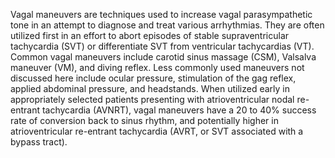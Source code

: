 Vagal maneuvers are techniques used to increase vagal parasympathetic tone in an attempt to diagnose and treat various arrhythmias. They are often utilized first in an effort to abort episodes of stable supraventricular tachycardia (SVT) or differentiate SVT from ventricular tachycardias (VT). Common vagal maneuvers include carotid sinus massage (CSM), Valsalva maneuver (VM), and diving reflex. Less commonly used maneuvers not discussed here include ocular pressure, stimulation of the gag reflex, applied abdominal pressure, and headstands. When utilized early in appropriately selected patients presenting with atrioventricular nodal re-entrant tachycardia (AVNRT), vagal maneuvers have a 20 to 40% success rate of conversion back to sinus rhythm, and potentially higher in atrioventricular re-entrant tachycardia (AVRT, or SVT associated with a bypass tract).